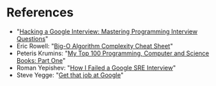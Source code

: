 References
==========

* "[Hacking a Google Interview: Mastering Programming Interview Questions][hacking-google-interview]"
* Eric Rowell: "[Big-O Algorithm Complexity Cheat Sheet][big-o-cheatsheet]"
* Peteris Krumins: "[My Top 100 Programming, Computer and Science Books: Part One][top-100-books]"
* Roman Yepishev: "[How I Failed a Google SRE Interview][failed-sre-interview]"
* Steve Yegge: "[Get that job at Google][get-job-google]" 

[big-o-cheatsheet]: http://bigocheatsheet.com/
[failed-sre-interview]: http://www.keypressure.com/blog/how-i-failed-a-google-sre-interview/
[get-job-google]: http://steve-yegge.blogspot.com/2008/03/get-that-job-at-google.html
[hacking-google-interview]: http://courses.csail.mit.edu/iap/interview/
[top-100-books]: http://www.catonmat.net/blog/top-100-books-part-one/
